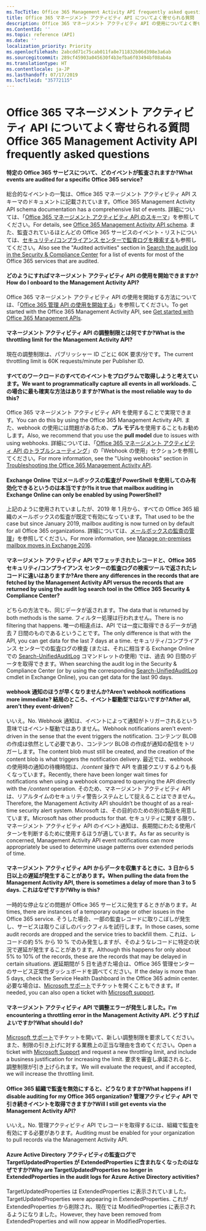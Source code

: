 ```yaml
---
ms.TocTitle: Office 365 Management Activity API frequently asked questions
title: Office 365 マネージメント アクティビティ API についてよく寄せられる質問
description: Office 365 マネージメント アクティビティ API の使用についてよく寄せられる質問
ms.ContentId: ''
ms.topic: reference (API)
ms.date: ''
localization_priority: Priority
ms.openlocfilehash: 2abcdd71c75cab011fa8e711832b06d398e3a6ab
ms.sourcegitcommit: 289cf45903a045630f4b3efba6f03494bf08ab4a
ms.translationtype: HT
ms.contentlocale: ja-JP
ms.lasthandoff: 07/17/2019
ms.locfileid: "35772115"
---
```

# <a name="office-365-management-activity-api-frequently-asked-questions"></a><span data-ttu-id="6fd8e-103">Office 365 マネージメント アクティビティ API についてよく寄せられる質問</span><span class="sxs-lookup"><span data-stu-id="6fd8e-103">Office 365 Management Activity API frequently asked questions</span></span>

#### <a name="what-events-are-audited-for-a-specific-office-365-service"></a><span data-ttu-id="6fd8e-104">特定の Office 365 サービスについて、どのイベントが監査されますか?</span><span class="sxs-lookup"><span data-stu-id="6fd8e-104">What events are audited for a specific Office 365 service?</span></span>

<span data-ttu-id="6fd8e-105">総合的なイベントの一覧は、Office 365 マネージメント アクティビティ API スキーマのドキュメントに記載されています。</span><span class="sxs-lookup"><span data-stu-id="6fd8e-105">Office 365 Management Activity API schema documentation has a comprehensive list of events.</span></span> <span data-ttu-id="6fd8e-106">詳細については、「[Office 365 マネージメント アクティビティ API のスキーマ](office-365-management-activity-api-schema.md)」を参照してください。</span><span class="sxs-lookup"><span data-stu-id="6fd8e-106">For details, see [Office 365 Management Activity API schema](office-365-management-activity-api-schema.md).</span></span> <span data-ttu-id="6fd8e-107">また、監査されているほとんどの Office 365 サービスのイベント・リストについては、[セキュリティ/コンプライアンス センターで監査ログを検索する](https://docs.microsoft.com/ja-JP/office365/securitycompliance/search-the-audit-log-in-security-and-compliance#audited-activities)も参照してください。</span><span class="sxs-lookup"><span data-stu-id="6fd8e-107">Also see the "Audited activities" section in [Search the audit log in the Security & Compliance Center](https://docs.microsoft.com/en-us/office365/securitycompliance/search-the-audit-log-in-security-and-compliance#audited-activities) for a list of events for most of the Office 365 services that are audited.</span></span>

#### <a name="how-do-i-onboard-to-the-management-activity-api"></a><span data-ttu-id="6fd8e-108">どのようにすればマネージメント アクティビティ API の使用を開始できますか?</span><span class="sxs-lookup"><span data-stu-id="6fd8e-108">How do I onboard to the Management Activity API?</span></span>

<span data-ttu-id="6fd8e-109">Office 365 マネージメント アクティビティ API の使用を開始する方法については、「[Office 365 管理 API の使用を開始する](get-started-with-office-365-management-apis.md)」を参照してください。</span><span class="sxs-lookup"><span data-stu-id="6fd8e-109">To get started with the Office 365 Management Activity API, see [Get started with Office 365 Management APIs](get-started-with-office-365-management-apis.md).</span></span>
 
#### <a name="what-is-the-throttling-limit-for-the--management-activity-api"></a><span data-ttu-id="6fd8e-110">マネージメント アクティビティ API の調整制限とは何ですか?</span><span class="sxs-lookup"><span data-stu-id="6fd8e-110">What is the throttling limit for the  Management Activity API?</span></span>

<span data-ttu-id="6fd8e-111">現在の調整制限は、パブリッシャー ID ごとに 60K 要求/分です。</span><span class="sxs-lookup"><span data-stu-id="6fd8e-111">The current throttling limit is 60K requests/minute per Publisher ID.</span></span> 

#### <a name="we-want-to-programmatically-capture-all-events-in-all-workloads-what-is-the-most-reliable-way-to-do-this"></a><span data-ttu-id="6fd8e-112">すべてのワークロードのすべてのイベントをプログラムで取得しようと考えています。</span><span class="sxs-lookup"><span data-stu-id="6fd8e-112">We want to programmatically capture all events in all workloads.</span></span> <span data-ttu-id="6fd8e-113">この場合に最も確実な方法はありますか?</span><span class="sxs-lookup"><span data-stu-id="6fd8e-113">What is the most reliable way to do this?</span></span>

<span data-ttu-id="6fd8e-114">Office 365 マネージメント アクティビティ API を使用することで実現できます。</span><span class="sxs-lookup"><span data-stu-id="6fd8e-114">You can do this by using the Office 365 Management Activity API.</span></span> <span data-ttu-id="6fd8e-115">また、webhook の使用には問題があるため、**プル モデル**を使用することもお勧めします。</span><span class="sxs-lookup"><span data-stu-id="6fd8e-115">Also, we recommend that you use the **pull model** due to issues with using webhooks.</span></span> <span data-ttu-id="6fd8e-116">詳細については、「[Office 365 マネージメント アクティビティ API のトラブルシューティング](troubleshooting-the-office-365-management-activity-api.md#using-webhooks)」の「Webhook の使用」セクションを参照してください。</span><span class="sxs-lookup"><span data-stu-id="6fd8e-116">For more information, see the "Using webhooks" section in [Troubleshooting the Office 365 Management Activity API](troubleshooting-the-office-365-management-activity-api.md#using-webhooks).</span></span>

#### <a name="is-it-true-that-mailbox-auditing-in-exchange-online-can-only-be-enabled-by-using-powershell"></a><span data-ttu-id="6fd8e-117">Exchange Online ではメールボックスの監査が PowerShell を使用してのみ有効化できるというのは本当ですか?</span><span class="sxs-lookup"><span data-stu-id="6fd8e-117">Is it true that mailbox auditing in Exchange Online can only be enabled by using PowerShell?</span></span>

<span data-ttu-id="6fd8e-118">上記のように使用されていましたが、2019 年 1 月から、すべての Office 365 組織のメールボックスの監査が既定で有効になっています。</span><span class="sxs-lookup"><span data-stu-id="6fd8e-118">That used to be the case but since January 2019, mailbox auditing is now turned on by default for all Office 365 organizations.</span></span> <span data-ttu-id="6fd8e-119">詳細については、[メールボックスの監査の管理](https://docs.microsoft.com/office365/securitycompliance/enable-mailbox-auditing)」を参照してください。</span><span class="sxs-lookup"><span data-stu-id="6fd8e-119">For more information, see [Manage on-premises mailbox moves in Exchange 2016](https://docs.microsoft.com/office365/securitycompliance/enable-mailbox-auditing).</span></span>

#### <a name="are-there-any-differences-in-the-records-that-are-fetched-by-the-management-activity-api-versus-the-records-that-are-returned-by-using-the-audit-log-search-tool-in-the-office-365-security--compliance-center"></a><span data-ttu-id="6fd8e-120">マネージメント アクティビティ API でフェッチされたレコードと、Office 365 セキュリティ/コンプライアンス センターの監査ログの検索ツールで返されたレコードに違いはありますか?</span><span class="sxs-lookup"><span data-stu-id="6fd8e-120">Are there any differences in the records that are fetched by the Management Activity API versus the records that are returned by using the audit log search tool in the Office 365 Security & Compliance Center?</span></span>

<span data-ttu-id="6fd8e-121">どちらの方法でも、同じデータが返されます。</span><span class="sxs-lookup"><span data-stu-id="6fd8e-121">The data that is returned by both methods is the same.</span></span> <span data-ttu-id="6fd8e-122">フィルター処理は行われません。</span><span class="sxs-lookup"><span data-stu-id="6fd8e-122">There is no filtering that happens.</span></span> <span data-ttu-id="6fd8e-123">唯一の相違点は、API では一度に取得できるデータが過去 7 日間のものであるということです。</span><span class="sxs-lookup"><span data-stu-id="6fd8e-123">The only difference is that with the API, you can get data for the last 7 days at a time.</span></span> <span data-ttu-id="6fd8e-124">セキュリティ/コンプライアンス センターでの監査ログの検査 (または、それに相当する Exchange Online での [Search-UnifiedAuditLog](https://docs.microsoft.com/powershell/module/exchange/policy-and-compliance-audit/search-unifiedauditlog) コマンドレットの使用) では、過去 90 日間のデータを取得できます。</span><span class="sxs-lookup"><span data-stu-id="6fd8e-124">When searching the audit log in the Security & Compliance Center (or by using the corresponding [Search-UnifiedAuditLog](https://docs.microsoft.com/powershell/module/exchange/policy-and-compliance-audit/search-unifiedauditlog) cmdlet in Exchange Online), you can get data for the last 90 days.</span></span> 
 
#### <a name="arent-webhook-notifications-more-immediate-after-all-arent-they-event-driven"></a><span data-ttu-id="6fd8e-125">webhook 通知のほうが早くなりませんか?</span><span class="sxs-lookup"><span data-stu-id="6fd8e-125">Aren’t webhook notifications more immediate?</span></span> <span data-ttu-id="6fd8e-126">結局のところ、イベント駆動型ではないですか?</span><span class="sxs-lookup"><span data-stu-id="6fd8e-126">After all, aren’t they event-driven?</span></span>

<span data-ttu-id="6fd8e-127">いいえ。</span><span class="sxs-lookup"><span data-stu-id="6fd8e-127">No.</span></span> <span data-ttu-id="6fd8e-128">Webhook 通知は、イベントによって通知がトリガーされるという意味ではイベント駆動ではありません。</span><span class="sxs-lookup"><span data-stu-id="6fd8e-128">Webhook notifications aren't event-driven in the sense that the event triggers the notification.</span></span> <span data-ttu-id="6fd8e-129">コンテンツ BLOB の作成は依然として必要であり、コンテンツ BLOB の作成が通知の配信をトリガーします。</span><span class="sxs-lookup"><span data-stu-id="6fd8e-129">The content blob must still be created, and the creation of the content blob is what triggers the notification delivery.</span></span> <span data-ttu-id="6fd8e-130">最近では、webhook の使用時の通知の待機時間は、*/content* 操作で API を直接クエリするよりも長くなっています。</span><span class="sxs-lookup"><span data-stu-id="6fd8e-130">Recently, there have been longer wait times for notifications when using a webhook compared to querying the API directly with the */content* operation.</span></span> <span data-ttu-id="6fd8e-131">そのため、マネージメント アクティビティ API は、リアルタイムのセキュリティ警告システムとして捉えることはできません。</span><span class="sxs-lookup"><span data-stu-id="6fd8e-131">Therefore, the Management Activity API shouldn’t be thought of as a real-time security alert system.</span></span> <span data-ttu-id="6fd8e-132">Microsoft は、その目的のための別の製品を用意しています。</span><span class="sxs-lookup"><span data-stu-id="6fd8e-132">Microsoft has other products for that.</span></span> <span data-ttu-id="6fd8e-133">セキュリティに関する限り、マネージメント アクティビティ API のイベント通知は、長期間にわたる使用パターンを判断するために使用するほうが適しています。</span><span class="sxs-lookup"><span data-stu-id="6fd8e-133">As far as security is concerned, Management Activity API event notifications can more appropriately be used to determine usage patterns over extended periods of time.</span></span>

#### <a name="when-pulling-the-data-from-the-management-activity-api-there-is-sometimes-a-delay-of-more-than-3-to-5-days-why-is-this"></a><span data-ttu-id="6fd8e-134">マネージメント アクティビティ API からデータを収集するときに、3 日から 5 日以上の遅延が発生することがあります。</span><span class="sxs-lookup"><span data-stu-id="6fd8e-134">When pulling the data from the Management Activity API, there is sometimes a delay of more than 3 to 5 days.</span></span> <span data-ttu-id="6fd8e-135">これはなぜですか?</span><span class="sxs-lookup"><span data-stu-id="6fd8e-135">Why is this?</span></span>

<span data-ttu-id="6fd8e-136">一時的な停止などの問題が Office 365 サービスに発生するときがあります。</span><span class="sxs-lookup"><span data-stu-id="6fd8e-136">At times, there are instances of a temporary outage or other issues in the Office 365 service.</span></span> <span data-ttu-id="6fd8e-137">そうした場合、一部の監査レコードに取りこぼしが発生し、サービスは取りこぼしのバックフィルを試行します。</span><span class="sxs-lookup"><span data-stu-id="6fd8e-137">In those cases, some audit records are dropped and the service tries to backfill them.</span></span> <span data-ttu-id="6fd8e-138">これは、レコードの約 5% から 10 % でのみ発生しますが、そのようなレコードに特定の状況で遅延が発生することがあります。</span><span class="sxs-lookup"><span data-stu-id="6fd8e-138">Although this happens for only about 5% to 10% of the records, these are the records that may be delayed in certain situations.</span></span> <span data-ttu-id="6fd8e-139">遅延期間が 5 日を過ぎた場合は、Office 365 管理センターのサービス正常性ダッシュボードを調べてください。</span><span class="sxs-lookup"><span data-stu-id="6fd8e-139">If the delay is more than 5 days, check the Service Health Dashboard in the Office 365 admin center.</span></span> <span data-ttu-id="6fd8e-140">必要な場合は、[Microsoft サポート](https://support.office.com/article/contact-support-for-business-products-admin-help-32a17ca7-6fa0-4870-8a8d-e25ba4ccfd4b#ID0EAADAAA=online)でチケットを開くこともできます。</span><span class="sxs-lookup"><span data-stu-id="6fd8e-140">If needed, you can also open a ticket with [Microsoft support](https://support.office.com/article/contact-support-for-business-products-admin-help-32a17ca7-6fa0-4870-8a8d-e25ba4ccfd4b#ID0EAADAAA=online).</span></span>

#### <a name="im-encountering-a-throttling-error-in-the-management-activity-api-what-should-i-do"></a><span data-ttu-id="6fd8e-141">マネージメント アクティビティ API で調整エラーが発生しました。</span><span class="sxs-lookup"><span data-stu-id="6fd8e-141">I'm encountering a throttling error in the Management Activity API.</span></span> <span data-ttu-id="6fd8e-142">どうすればよいですか?</span><span class="sxs-lookup"><span data-stu-id="6fd8e-142">What should I do?</span></span>

<span data-ttu-id="6fd8e-143">[Microsoft サポート](https://support.office.com/article/contact-support-for-business-products-admin-help-32a17ca7-6fa0-4870-8a8d-e25ba4ccfd4b#ID0EAADAAA=online)でチケットを開いて、新しい調整制限を要求してください。また、制限の引き上げに対する業務上の正当な理由を含めてください。</span><span class="sxs-lookup"><span data-stu-id="6fd8e-143">Open a ticket with [Microsoft Support](https://support.office.com/article/contact-support-for-business-products-admin-help-32a17ca7-6fa0-4870-8a8d-e25ba4ccfd4b#ID0EAADAAA=online) and request a new throttling limit, and include a business justification for increasing the limit.</span></span> <span data-ttu-id="6fd8e-144">要求を審査し承諾されると、調整制限が引き上げられます。</span><span class="sxs-lookup"><span data-stu-id="6fd8e-144">We will evaluate the request, and if accepted, we will increase the throttling limit.</span></span>

#### <a name="what-happens-if-i-disable-auditing-for-my-office-365-organization-will-i-still-get-events-via-the-management-activity-api"></a><span data-ttu-id="6fd8e-145">Office 365 組織で監査を無効にすると、どうなりますか?</span><span class="sxs-lookup"><span data-stu-id="6fd8e-145">What happens if I disable auditing for my Office 365 organization?</span></span> <span data-ttu-id="6fd8e-146">管理アクティビティ API で引き続きイベントを取得できますか?</span><span class="sxs-lookup"><span data-stu-id="6fd8e-146">Will I still get events via the Management Activity API?</span></span>

<span data-ttu-id="6fd8e-147">いいえ。</span><span class="sxs-lookup"><span data-stu-id="6fd8e-147">No.</span></span> <span data-ttu-id="6fd8e-148">管理アクティビティ API でレコードを取得するには、組織で監査を有効にする必要があります。</span><span class="sxs-lookup"><span data-stu-id="6fd8e-148">Auditing must be enabled for your organization to pull records via the Management Activity API.</span></span>

#### <a name="why-are-targetupdatedproperties-no-longer-in-extendedproperties-in-the-audit-logs-for-azure-active-directory-activities"></a><span data-ttu-id="6fd8e-149">Azure Active Directory アクティビティの監査ログで TargetUpdatedProperties が ExtendedProperties に含まれなくなったのはなぜですか?</span><span class="sxs-lookup"><span data-stu-id="6fd8e-149">Why are TargetUpdatedProperties no longer in ExtendedProperties in the audit logs for Azure Active Directory activities?</span></span>

<span data-ttu-id="6fd8e-150">TargetUpdatedProperties は ExtendedProperties に表示されていました。</span><span class="sxs-lookup"><span data-stu-id="6fd8e-150">TargetUpdatedProperties were appearing in ExtendedProperties.</span></span> <span data-ttu-id="6fd8e-151">これが ExtendedProperties から削除され、現在では ModifiedProperties に表示されるようになりました。</span><span class="sxs-lookup"><span data-stu-id="6fd8e-151">However, they have been removed from ExtendedProperties and will now appear in ModifiedProperties.</span></span>
